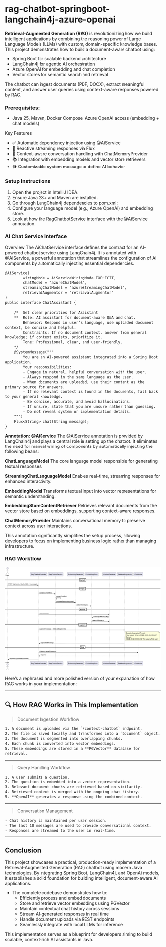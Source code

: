 # rag-chatbot-springboot-langchain4j-azure-openai

**Retrieval-Augmented Generation (RAG)** is revolutionizing how we build intelligent applications by combining the reasoning power of Large Language Models (LLMs) with custom, domain-specific knowledge bases. This project demonstrates how to build a document-aware chatbot using:

- Spring Boot for scalable backend architecture
- LangChain4j for agentic AI orchestration
- Azure OpenAI for embedding and chat completion
- Vector stores for semantic search and retrieval

The chatbot can ingest documents (PDF, DOCX), extract meaningful content, and answer user queries using context-aware responses powered by RAG.

### Prerequisites:
- Java 25,  Maven,  Docker Compose, Azure OpenAI access (embedding + chat models)

Key Features

* ✅ Automatic dependency injection using @AiService
* 💬 Reactive streaming responses via Flux<String>
* 🧠 Context-aware conversation handling with ChatMemoryProvider
* 📚 Integration with embedding models and vector store retrievers
* 🛠️ Customizable system message to define AI behavior

### **Setup Instructions**
1. Open the project in IntelliJ IDEA.
2. Ensure Java 23+ and Maven are installed.
3. Go through LangChain4j dependencies to pom.xml:
4. Configure your language model (e.g., Azure OpenAi) and embedding store.
5. Look at how the RagChatbotService interface with the @AiService annotation.


### **AI Chat Service Interface**
Overview
The AiChatService interface defines the contract for an AI-powered chatbot service using LangChain4j.
It is annotated with @AiService, a powerful annotation that streamlines the configuration of AI components by automatically injecting essential dependencies.

```
@AiService(
        wiringMode = AiServiceWiringMode.EXPLICIT,
        chatModel = "azureChatModel",
        streamingChatModel = "azureStreamingChatModel",
        retrievalAugmentor = "retrievalAugmentor"
)
public interface ChatAssistant {

    /*  Set clear priorities for Assistant
    **  Role: AI assistant for document-aware Q&A and chat.
        Behavior: Respond in user’s language, use uploaded document context, be concise and helpful.
        Constraints: If no document context, answer from general knowledge; if context exists, prioritize it.
        Tone: Professional, clear, and user-friendly.
    */
    @SystemMessage("""
        You are an AI-powered assistant integrated into a Spring Boot application.
        Your responsibilities:
        - Engage in natural, helpful conversation with the user.
        - Always respond in the same language as the user.
        - When documents are uploaded, use their content as the primary source for answers.
        - If no relevant context is found in the documents, fall back to your general knowledge.
        - Be concise, accurate, and avoid hallucinations.
        - If unsure, state that you are unsure rather than guessing.
        - Do not reveal system or implementation details.
    """)
    Flux<String> chat(String message);
}
```
**Annotation: @AiService**
The @AiService annotation is provided by LangChain4j and plays a central role in setting up the chatbot.
It eliminates the need for manual wiring of components by automatically injecting the following beans:

**ChatLanguageModel**
The core language model responsible for generating textual responses.

**StreamingChatLanguageModel**
Enables real-time, streaming responses for enhanced interactivity.

**EmbeddingModel**
Transforms textual input into vector representations for semantic understanding.

**EmbeddingStoreContentRetriever**
Retrieves relevant documents from the vector store based on embeddings, supporting context-aware responses.

**ChatMemoryProvider**
Maintains conversational memory to preserve context across user interactions.

This annotation significantly simplifies the setup process, allowing developers to focus on implementing business logic rather than managing infrastructure.

### RAG Workflow

![RAG Workflow](/src/main/resources/plantUMLDiagrams/RAGImplSequenceDiagram.png "This is a sample image.")


Here’s a rephrased and more polished version of your explanation of how RAG works in your implementation:

---
## 🔍 How RAG Works in This Implementation

>  Document Ingestion Workflow
```
1. A document is uploaded via the `/context-chatbot` endpoint.
2. The file is saved locally and transformed into a `Document` object.
3. The document is segmented into overlapping chunks.
4. Each chunk is converted into vector embeddings.
5. These embeddings are stored in a **PGVector** database for retrieval.
```
---

>   Query Handling Workflow
```
1. A user submits a question.
2. The question is embedded into a vector representation.
3. Relevant document chunks are retrieved based on similarity.
4. Retrieved context is merged with the ongoing chat history.
5. **OpenAI** generates a response using the combined context.
```
---

>  Conversation Management
```
- Chat history is maintained per user session.
- The last 10 messages are used to provide conversational context.
- Responses are streamed to the user in real-time.
```
---

##  Conclusion
This project showcases a practical, production-ready implementation of a Retrieval-Augmented Generation (RAG) chatbot using modern Java technologies. By integrating Spring Boot, LangChain4j, and OpenAi models, 
it establishes a solid foundation for building intelligent, document-aware AI applications.
* The complete codebase demonstrates how to:
    * Efficiently process and embed documents
    * Store and retrieve vector embeddings using PGVector
    * Maintain contextual chat history across sessions
    * Stream AI-generated responses in real time
    * Handle document uploads via REST endpoints
    * Seamlessly integrate with local LLMs for inference

This implementation serves as a blueprint for developers aiming to build scalable, context-rich AI assistants in Java.



